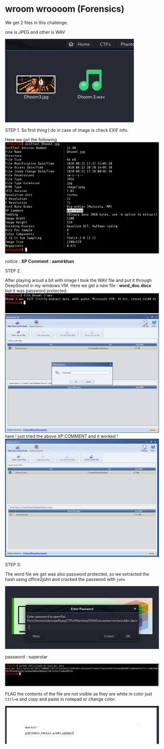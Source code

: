 # wroom wroooom (Forensics)

We get 2 files in this challenge.

one is JPEG and other is WAV

![](./_docs/w1.png)

STEP 1.
So first thing I do in case of image is check EXIF info.

Here we got the following 
![](./_docs/w2.png)

notice : **XP Comment : aamirkhan**

STEP 2.

After playing aroud a bit with image I took the WAV file and put it through DeepSound in my windows VM.
Here we get a new file : **word_doc.docx** but it was password protected.
![](./_docs/w3.png)
![](./_docs/w4.png)
here i just tried the above _XP COMMENT_ and it worked !
![](./_docs/w5.png)


STEP 3:

The word file we got was also password protected, so we extracted the hash using office2john and cracked the password with `john`

![](./_docs/w6.png)

password : superstar

![](./_docs/w7.png)

FLAG 
the contents of the file are not visible as they are white in color just `Ctrl+A` and copy and paste in notepad or change color.

![](./_docs/wflag.png)



